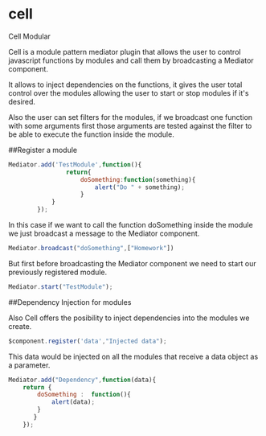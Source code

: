 cell
====

Cell Modular

Cell is a module pattern mediator plugin that allows the user to control javascript
functions by modules and call them by broadcasting a Mediator component.

It allows to inject dependencies on the functions, it gives the user total control over
the modules allowing the user to start or stop modules if it's desired.

Also the user can set filters for the modules, if we broadcast one function with
some arguments  first those arguments are tested against the filter to be able to execute the function 
inside the module.

##Register a module

```javascript
Mediator.add('TestModule',function(){
				return{
					doSomething:function(something){
						alert("Do " + something);
					}
			}
		});
```

In this case if we want to call the function doSomething inside the module we just broadcast a message to the
Mediator component.

```javascript
Mediator.broadcast("doSomething",["Homework"])
```

But first before broadcasting the Mediator component we need to start our previously registered module.

```javascript
Mediator.start("TestModule");
```


##Dependency Injection for modules

Also Cell offers the posibility to inject dependencies into the modules we create.

```javascript
$component.register('data',"Injected data");
```

This data would be injected on all the modules that receive a data object as a parameter.

```javascript
Mediator.add("Dependency",function(data){
	return {
		doSomething :  function(){
			alert(data);
		}
	   }
	});
```

